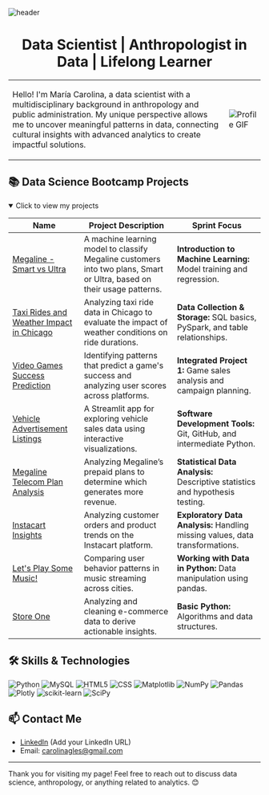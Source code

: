 
![header](https://capsule-render.vercel.app/api?type=venom&color=auto&height=300&section=header&text=Maria%20Carolina&fontSize=90)

 <h1 style="text-align: center;">Data Scientist | Anthropologist in Data | Lifelong Learner</h1>
   <table>
        <tr>
            <td class="text">
                <p>Hello! I'm María Carolina, a data scientist with a multidisciplinary background in anthropology and public administration. My unique perspective allows me to uncover meaningful patterns in data, connecting cultural insights with advanced analytics to create impactful solutions.</p>
            </td>
            <td class="image">
                <img src="https://github.com/Anmol-Baranwal/Cool-GIFs-For-GitHub/assets/74038190/0b335028-1d3d-4ee5-b5b3-a373d499be7e" alt="Profile GIF">
            </td>
        </tr>
    </table>


## 📚 Data Science Bootcamp Projects

<details open>
<summary>Click to view my projects</summary>

| Name | Project Description | Sprint Focus |
|------|---------------------|--------------|
| [Megaline - Smart vs Ultra](https://github.com/carolinagles/datascience/blob/main/8.Introduction_to_machine_learning/megaline_smart_ultra_en.ipynb) | A machine learning model to classify Megaline customers into two plans, Smart or Ultra, based on their usage patterns. | **Introduction to Machine Learning:** Model training and regression. |
| [Taxi Rides and Weather Impact in Chicago](https://github.com/carolinagles/datascience/blob/main/7.Data_%20collection_%20and_storage_(SQL)/taxis_en.ipynb) | Analyzing taxi ride data in Chicago to evaluate the impact of weather conditions on ride durations. | **Data Collection & Storage:** SQL basics, PySpark, and table relationships. |
| [Video Games Success Prediction](https://github.com/carolinagles/datascience/blob/main/6.I_Python_and_Software_Engineering/games.ipynb) | Identifying patterns that predict a game's success and analyzing user scores across platforms. | **Integrated Project 1:** Game sales analysis and campaign planning. |
| [Vehicle Advertisement Listings](https://six-sprint.onrender.com/) | A Streamlit app for exploring vehicle sales data using interactive visualizations. | **Software Development Tools:** Git, GitHub, and intermediate Python. |
| [Megaline Telecom Plan Analysis](https://github.com/carolinagles/datascience/tree/main/4.Statistical_data_analysis) | Analyzing Megaline’s prepaid plans to determine which generates more revenue. | **Statistical Data Analysis:** Descriptive statistics and hypothesis testing. |
| [Instacart Insights](https://github.com/carolinagles/datascience/blob/main/3.Data_wrangling/instacart_notebook.ipynb) | Analyzing customer orders and product trends on the Instacart platform. | **Exploratory Data Analysis:** Handling missing values, data transformations. |
| [Let's Play Some Music!](https://github.com/carolinagles/datascience/blob/main/2.Basic_python_II/music_notebook.ipynb) | Comparing user behavior patterns in music streaming across cities. | **Working with Data in Python:** Data manipulation using pandas. |
| [Store One](https://github.com/carolinagles/datascience/blob/main/1.Basic_python/ecommerce_notebook.ipynb) | Analyzing and cleaning e-commerce data to derive actionable insights. | **Basic Python:** Algorithms and data structures. |

</details>

## 🛠️ Skills & Technologies

![Python](https://img.shields.io/badge/python-3670A0?style=for-the-badge&logo=python&logoColor=ffdd54)
![MySQL](https://img.shields.io/badge/mysql-4479A1.svg?style=for-the-badge&logo=mysql&logoColor=white)
![HTML5](https://img.shields.io/badge/html5-%23E34F26.svg?style=for-the-badge&logo=html5&logoColor=white)
![CSS](https://img.shields.io/badge/CSS3-1572B6?style=for-the-badge&logo=css3&logoColor=white)
![Matplotlib](https://img.shields.io/badge/Matplotlib-%23ffffff.svg?style=for-the-badge&logo=Matplotlib&logoColor=black)
![NumPy](https://img.shields.io/badge/numpy-%23013243.svg?style=for-the-badge&logo=numpy&logoColor=white)
![Pandas](https://img.shields.io/badge/pandas-%23150458.svg?style=for-the-badge&logo=pandas&logoColor=white)
![Plotly](https://img.shields.io/badge/Plotly-%233F4F75.svg?style=for-the-badge&logo=plotly&logoColor=white)
![scikit-learn](https://img.shields.io/badge/scikit--learn-%23F7931E.svg?style=for-the-badge&logo=scikit-learn&logoColor=white)
![SciPy](https://img.shields.io/badge/SciPy-%230C55A5.svg?style=for-the-badge&logo=scipy&logoColor=white)

## 📫 Contact Me

- [LinkedIn](#) (Add your LinkedIn URL)
- Email: carolinagles@gmail.com

---

Thank you for visiting my page! Feel free to reach out to discuss data science, anthropology, or anything related to analytics. 😊
